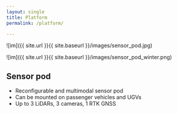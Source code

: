 ```yaml
---
layout: single
title: Platform
permalink: /platform/

---
```


![im]({{ site.url }}{{ site.baseurl }}/images/sensor_pod.jpg)

![im]({{ site.url }}{{ site.baseurl }}/images/sensor_pod_winter.png)

## Sensor pod
  * Reconfigurable and multimodal sensor pod
  * Can be mounted on passenger vehicles and UGVs
  * Up to 3 LiDARs, 3 cameras, 1 RTK GNSS
